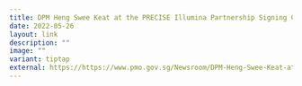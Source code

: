 ```yaml
---
title: DPM Heng Swee Keat at the PRECISE Illumina Partnership Signing Ceremony
date: 2022-05-26
layout: link
description: ""
image: ""
variant: tiptap
external: https://https://www.pmo.gov.sg/Newsroom/DPM-Heng-Swee-Keat-at-the-PRECISE-Illumina-Partnership-Signing-Ceremony
---
```


